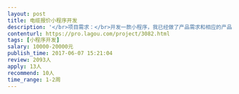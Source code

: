 ```yaml
---                
layout: post       
title: 电缆报价小程序开发           
description: '</br>项目需求：</br>开发一款小程序，我已经做了产品需求和相应的产品图片</br>目标用户：五金建材市场里面的批发商</br>主要功能：</br>1. 查询厂家的产品价格 </br>已经有一个app，app里面包含查询厂家产品价格的功能，也有相应的后台和接口；</br>2. 根据查询的价格制作报价表 </br>第二个功能是小程序的新功能，没有后台。而且用户制作报价表，相当于生成了新的数据，需要开发后台保存下来。</br>'     
contenturl: https://pro.lagou.com/project/3082.html      
tags: [小程序开发]            
salary: 10000-20000元          
publish_time: 2017-06-07 15:21:04         
review: 2093人                   
apply: 13人                   
recommend: 10人                   
time_range: 1-2周              
---                 
```

